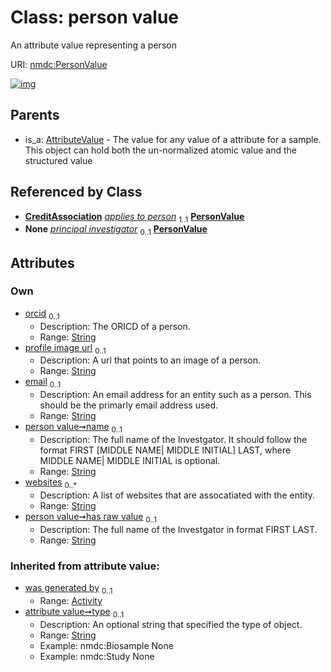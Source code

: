
# Class: person value


An attribute value representing a person

URI: [nmdc:PersonValue](https://microbiomedata/meta/PersonValue)


[![img](https://yuml.me/diagram/nofunky;dir:TB/class/[CreditAssociation]++-%20applies%20to%20person%201..1>[PersonValue&#124;orcid:string%20%3F;profile_image_url:string%20%3F;email:string%20%3F;name:string%20%3F;websites:string%20*;has_raw_value:string%20%3F;type(i):string%20%3F],[Study]++-%20principal%20investigator%200..1>[PersonValue],[OmicsProcessing]++-%20principal%20investigator%200..1>[PersonValue],[AttributeValue]^-[PersonValue],[Study],[OmicsProcessing],[CreditAssociation],[AttributeValue],[Activity])](https://yuml.me/diagram/nofunky;dir:TB/class/[CreditAssociation]++-%20applies%20to%20person%201..1>[PersonValue&#124;orcid:string%20%3F;profile_image_url:string%20%3F;email:string%20%3F;name:string%20%3F;websites:string%20*;has_raw_value:string%20%3F;type(i):string%20%3F],[Study]++-%20principal%20investigator%200..1>[PersonValue],[OmicsProcessing]++-%20principal%20investigator%200..1>[PersonValue],[AttributeValue]^-[PersonValue],[Study],[OmicsProcessing],[CreditAssociation],[AttributeValue],[Activity])

## Parents

 *  is_a: [AttributeValue](AttributeValue.md) - The value for any value of a attribute for a sample. This object can hold both the un-normalized atomic value and the structured value

## Referenced by Class

 *  **[CreditAssociation](CreditAssociation.md)** *[applies to person](applies_to_person.md)*  <sub>1..1</sub>  **[PersonValue](PersonValue.md)**
 *  **None** *[principal investigator](principal_investigator.md)*  <sub>0..1</sub>  **[PersonValue](PersonValue.md)**

## Attributes


### Own

 * [orcid](orcid.md)  <sub>0..1</sub>
     * Description: The ORICD of a person.
     * Range: [String](types/String.md)
 * [profile image url](profile_image_url.md)  <sub>0..1</sub>
     * Description: A url that points to an image of a person.
     * Range: [String](types/String.md)
 * [email](email.md)  <sub>0..1</sub>
     * Description: An email address for an entity such as a person. This should be the primarly email address used.
     * Range: [String](types/String.md)
 * [person value➞name](person_value_name.md)  <sub>0..1</sub>
     * Description: The full name of the Investgator. It should follow the format FIRST [MIDDLE NAME| MIDDLE INITIAL] LAST, where MIDDLE NAME| MIDDLE INITIAL is optional.
     * Range: [String](types/String.md)
 * [websites](websites.md)  <sub>0..\*</sub>
     * Description: A list of websites that are assocatiated with the entity.
     * Range: [String](types/String.md)
 * [person value➞has raw value](person_value_has_raw_value.md)  <sub>0..1</sub>
     * Description: The full name of the Investgator in format FIRST LAST.
     * Range: [String](types/String.md)

### Inherited from attribute value:

 * [was generated by](was_generated_by.md)  <sub>0..1</sub>
     * Range: [Activity](Activity.md)
 * [attribute value➞type](attribute_value_type.md)  <sub>0..1</sub>
     * Description: An optional string that specified the type of object.
     * Range: [String](types/String.md)
     * Example: nmdc:Biosample None
     * Example: nmdc:Study None
